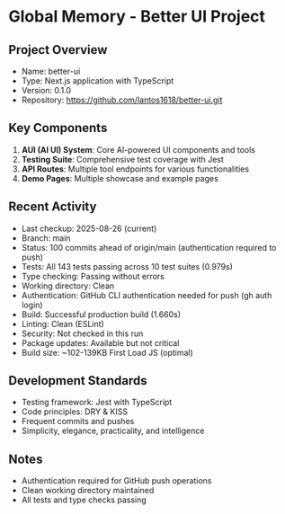# Global Memory - Better UI Project

## Project Overview
- Name: better-ui
- Type: Next.js application with TypeScript
- Version: 0.1.0
- Repository: https://github.com/lantos1618/better-ui.git

## Key Components
1. **AUI (AI UI) System**: Core AI-powered UI components and tools
2. **Testing Suite**: Comprehensive test coverage with Jest
3. **API Routes**: Multiple tool endpoints for various functionalities
4. **Demo Pages**: Multiple showcase and example pages

## Recent Activity
- Last checkup: 2025-08-26 (current)
- Branch: main  
- Status: 100 commits ahead of origin/main (authentication required to push)
- Tests: All 143 tests passing across 10 test suites (0.979s)
- Type checking: Passing without errors
- Working directory: Clean
- Authentication: GitHub CLI authentication needed for push (gh auth login)
- Build: Successful production build (1.660s)
- Linting: Clean (ESLint)
- Security: Not checked in this run
- Package updates: Available but not critical
- Build size: ~102-139KB First Load JS (optimal)

## Development Standards
- Testing framework: Jest with TypeScript
- Code principles: DRY & KISS
- Frequent commits and pushes
- Simplicity, elegance, practicality, and intelligence

## Notes
- Authentication required for GitHub push operations
- Clean working directory maintained
- All tests and type checks passing